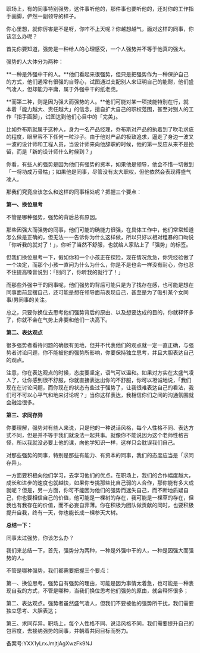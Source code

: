 职场上，有的同事特别强势，这件事听他的，那件事也要听他的，还对你的工作指手画脚，俨然一副领导的样子。

你心里想，就你厉害是不是呀，你咋不上天呢？你越想越气，面对这样的同事，你该怎么办呢？

首先你要知道，强势是一种给人的心理感受，一个人强势并不等于他真的强大。  

强势的人大体分为两种：

**一种是外强中干的人。**他们看起来很强势，但只是把强势作为一种保护自己的方式，他们通常有很强的自尊心，试图通过支配别人来证明自己的能耐，他们盛气凌人，但却能力平庸，属于外强中干的纸老虎。

**而第二种，则是因为强大而强势的人。**他们可能对某一项技能特别在行，就本着「能力越大、责任越大」的信念，擅自扩大自己的职权范围，甚至对别人的工作「指手画脚」，试图达到他们心目中的「完美」。

比如乔布斯就属于这种人，身为一名产品经理，乔布斯对产品的执着到了吹毛求疵的程度，眼里容不下任何一粒沙子。由于他对产品的极致追求，逼走了身边一波又一波的设计师和工程人员，当设计师来向他辞职的时候，他的第一反应从来不是挽留，而是「新的设计师什么时候到？」

你看，有些人的强势是因为他们有强势的资本，如果他是领导，他会不惜一切做到「一将功成万骨枯」；如果他是同事，尽管没有太大职权，但他依然会表现得盛气凌人。

那我们究竟应该怎么和这样的同事相处呢？把握三个要点：

**第一、换位思考**

不管是哪种强势，强势的背后总有原因。

那些因强大而强势的同事，他们可能的确能力很强，在具体工作中，他们常常知道怎么做是正确的，但无法一一告诉你为什么这样做，所以只好以相对粗暴的口吻说「你听我的就对了！」，你听了当然不舒服，也就给人家贴上了「强势」的标签。

但我们换位思考一下，假如你和一个小孩正在探险，现在情况危急，你凭经验做了一个决定，而那个小孩一直问为什么为什么，你是不是也会一样没有耐心，你也忍不住提高嗓音说到：「别问了，你听我的就行了！」

而那些外强中干的同事呢，他们强势的背后可能只是为了找存在感，也可能是想在同事面前显摆自己，还可能是想在领导面前表现自己，甚至是为了吸引某个女同事/男同事的关注。

总之，只要你换位去思考他们强势背后的原由、以及想要达成的目的，你就释怀多了，你就不会在气势上非要和他们一决高下。

**第二、表达观点**

很多强势者看待问题的确很有见地，但并不代表他们的观点就一定一直正确，与强势者讨论问题，你不能被他的强势所影响，你要保持独立思考，并且大胆表达自己的观点。

注意，你在表达观点的时候，态度要坚定，语气可以温和。如果对方实在太盛气凌人了，让你感到很不舒服，你就直接表达出你的不舒服，你可以坦诚地说，「我们现在在讨论问题，而你现在的状态有些过于强势了，让我很难表达自己的看法，我们可不可以心平气和地来讨论呢？」当你这样表达，我相信你们之间的沟通氛围就会融洽很多。

**第三、求同存异**

你要理解，强势对有些人来说，只是他的一种说话风格，每个人性格不同、表达方式不同，但是并不等于我们就没法一起共事。就像你不能说因为这个老师性格古怪，所以我就没必要上他的课，向他学知识一样，这样只会耽误我们自己。

对那些强势的同事，特别是那些有能力、有资本的同事，我们的态度应当是「求同存异」。

一方面要积极向他们学习，去学习他们的优点。在职场上，我们的合作幅度越大，成长和进步的速度也就越快，如果你专挑那些比自己弱的人合作，那你能有多大成就呢？但是，另一方面，你可不能因为他们的强势而迷失自己，而不断地质疑自己，你也要相信自己的价值，他可能是一棵树的存在，我可能是一棵草的存在，但我也有我存在的价值，而不必妄自菲薄。你在积极为团队做贡献的同时，也要积极提升自我，终有一天，你也能长成一棵参天大树。

**总结一下：**

同事太过强势，你该怎么办？

我们来总结一下，首先，强势分为两种，一种是外强中干的人，一种是因强大而强势的人。

不管是哪种强势，我们都需要把握三个要点：

第一、换位思考。强势自有强势的理由，可能是因为事情太着急，也可能是一种表现自我的方式，不管是哪种，当我们换位思考他们强势的原由，就会释怀很多；

第二、表达观点。强势者虽然盛气凌人，但我们不要被他的强势所干扰，我们需要独立思考、大胆表达；

第三、求同存异。职场上，每个人性格不同、说话风格不同，我们需要提升自己的包容度，去接纳强势的同事，并朝着共同目标而努力。

备案号:YXX1yLrxJmjtjAgXwzFk9NJ